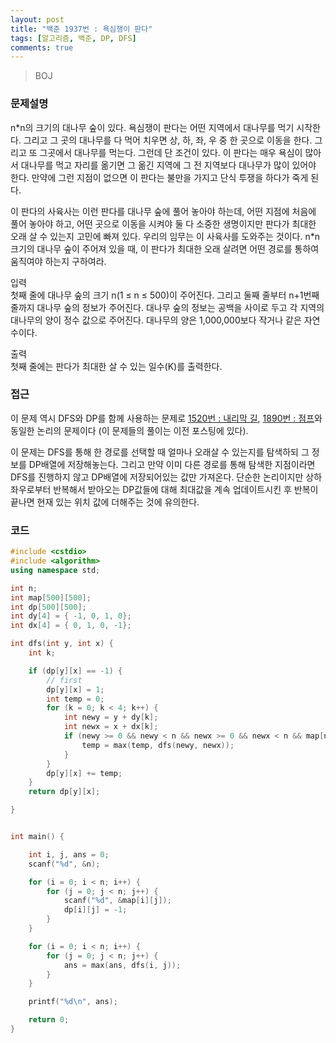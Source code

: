 ```yaml
---
layout: post
title: "백준 1937번 : 욕심쟁이 판다"
tags: [알고리즘, 백준, DP, DFS]
comments: true
---
```


> BOJ  

### 문제설명  
n*n의 크기의 대나무 숲이 있다. 욕심쟁이 판다는 어떤 지역에서 대나무를 먹기 시작한다. 그리고 그 곳의 대나무를 다 먹어 치우면 상, 하, 좌, 우 중 한 곳으로 이동을 한다. 그리고 또 그곳에서 대나무를 먹는다. 그런데 단 조건이 있다. 이 판다는 매우 욕심이 많아서 대나무를 먹고 자리를 옮기면 그 옮긴 지역에 그 전 지역보다 대나무가 많이 있어야 한다. 만약에 그런 지점이 없으면 이 판다는 불만을 가지고 단식 투쟁을 하다가 죽게 된다.  

이 판다의 사육사는 이런 판다를 대나무 숲에 풀어 놓아야 하는데, 어떤 지점에 처음에 풀어 놓아야 하고, 어떤 곳으로 이동을 시켜야 둘 다 소중한 생명이지만 판다가 최대한 오래 살 수 있는지 고민에 빠져 있다. 우리의 임무는 이 사육사를 도와주는 것이다. n*n 크기의 대나무 숲이 주어져 있을 때, 이 판다가 최대한 오래 살려면 어떤 경로를 통하여 움직여야 하는지 구하여라.  

입력  
첫째 줄에 대나무 숲의 크기 n(1 ≤ n ≤ 500)이 주어진다. 그리고 둘째 줄부터 n+1번째 줄까지 대나무 숲의 정보가 주어진다. 대나무 숲의 정보는 공백을 사이로 두고 각 지역의 대나무의 양이 정수 값으로 주어진다. 대나무의 양은 1,000,000보다 작거나 같은 자연수이다.  

출력  
첫째 줄에는 판다가 최대한 살 수 있는 일수(K)를 출력한다.  

### 접근  
이 문제 역시 DFS와 DP를 함께 사용하는 문제로 [1520번 : 내리막 길](https://www.acmicpc.net/problem/1520), [1890번 : 점프](https://www.acmicpc.net/problem/1890)와 동일한 논리의 문제이다 (이 문제들의 풀이는 이전 포스팅에 있다).  

이 문제는 DFS를 통해 한 경로를 선택할 때 얼마나 오래살 수 있는지를 탐색하되 그 정보를 DP배열에 저장해놓는다. 그리고 만약 이미 다른 경로를 통해 탐색한 지점이라면 DFS를 진행하지 않고 DP배열에 저장되어있는 값만 가져온다. 단순한 논리이지만 상하좌우로부터 반복해서 받아오는 DP값들에 대해 최대값을 계속 업데이트시킨 후 반복이 끝나면 현재 있는 위치 값에 더해주는 것에 유의한다.  

### 코드  
~~~c++
#include <cstdio>
#include <algorithm>
using namespace std;

int n;
int map[500][500];
int dp[500][500];
int dy[4] = { -1, 0, 1, 0};
int dx[4] = { 0, 1, 0, -1};

int dfs(int y, int x) {
    int k;

    if (dp[y][x] == -1) {
        // first
        dp[y][x] = 1;
        int temp = 0;
        for (k = 0; k < 4; k++) {
            int newy = y + dy[k];
            int newx = x + dx[k];
            if (newy >= 0 && newy < n && newx >= 0 && newx < n && map[newy][newx] > map[y][x]) {
                temp = max(temp, dfs(newy, newx));
            }
        }
        dp[y][x] += temp;
    }
    return dp[y][x];

}


int main() {

    int i, j, ans = 0;
    scanf("%d", &n);

    for (i = 0; i < n; i++) {
        for (j = 0; j < n; j++) {
            scanf("%d", &map[i][j]);
            dp[i][j] = -1;
        }
    }

    for (i = 0; i < n; i++) {
        for (j = 0; j < n; j++) {
            ans = max(ans, dfs(i, j));
        }
    }

    printf("%d\n", ans);

    return 0;
}
~~~
